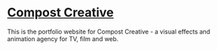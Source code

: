 # [Compost Creative](http://www.compostcreative.com/)

This is the portfolio website for Compost Creative - a visual effects and animation agency for TV, film and web.